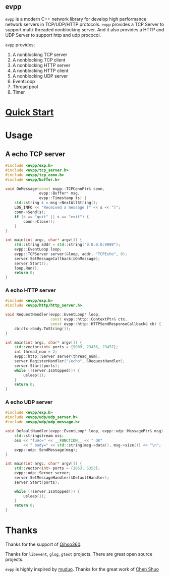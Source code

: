 evpp
---

`evpp` is a modern C++ network library for develop high performance network servers in TCP/UDP/HTTP protocols.
`evpp` provides a TCP Server to support multi-threaded nonblocking server. And it also provides a HTTP and UDP Server to support http and udp prococol.

`evpp` provides:

1. A nonblocking TCP server
1. A nonblocking TCP client
1. A nonblocking HTTP server
1. A nonblocking HTTP client
1. A nonblocking UDP server
1. EventLoop
1. Thread pool
1. Timer

# [Quick Start](quick_start.md)

# Usage

## A echo TCP server

```cpp
#include <evpp/exp.h>
#include <evpp/tcp_server.h>
#include <evpp/tcp_conn.h>
#include <evpp/buffer.h>

void OnMessage(const evpp::TCPConnPtr& conn,
               evpp::Buffer* msg,
               evpp::Timestamp ts) {
    std::string s = msg->NextAllString();
    LOG_INFO << "Received a message [" << s << "]";
    conn->Send(s);
    if (s == "quit" || s == "exit") {
        conn->Close();
    }
}

int main(int argc, char* argv[]) {
    std::string addr = std::string("0.0.0.0:9999");
    evpp::EventLoop loop;
    evpp::TCPServer server(&loop, addr, "TCPEcho", 0);
    server.SetMessageCallback(&OnMessage);
    server.Start();
    loop.Run();
    return 0;
}
```

### A echo HTTP server

```cpp
#include <evpp/exp.h>
#include <evpp/http/http_server.h>

void RequestHandler(evpp::EventLoop* loop,
                    const evpp::http::ContextPtr& ctx,
                    const evpp::http::HTTPSendResponseCallback& cb) {
    cb(ctx->body.ToString());
}

int main(int argc, char* argv[]) {
    std::vector<int> ports = {9009, 23456, 23457};
    int thread_num = 2;
    evpp::http::Server server(thread_num);
    server.RegisterHandler("/echo", &RequestHandler);
    server.Start(ports);
    while (!server.IsStopped()) {
        usleep(1);
    }
    return 0;
}

```


### A echo UDP server

```cpp
#include <evpp/exp.h>
#include <evpp/udp/udp_server.h>
#include <evpp/udp/udp_message.h>

void DefaultHandler(evpp::EventLoop* loop, evpp::udp::MessagePtr& msg) {
    std::stringstream oss;
    oss << "func=" << __FUNCTION__ << " OK"
        << " body=" << std::string(msg->data(), msg->size()) << "\n";
    evpp::udp::SendMessage(msg);
}

int main(int argc, char* argv[]) {
    std::vector<int> ports = {1053, 5353};
    evpp::udp::Server server;
    server.SetMessageHandler(&DefaultHandler);
    server.Start(ports);

    while (!server.IsStopped()) {
        usleep(1);
    }
    return 0;
}
```


# Thanks

Thanks for the support of [Qihoo360](http://www.360.cn "http://www.360.cn").

Thanks for `libevent`, `glog`, `gtest` projects. There are great open source projects.

`evpp` is highly inspired by [muduo](https://github.com/chenshuo/muduo "https://github.com/chenshuo/muduo"). Thanks for the great work of [Chen Shuo](https://github.com/chenshuo "https://github.com/chenshuo")

